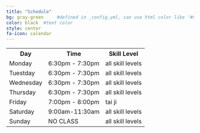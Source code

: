 ```yaml
---
title: "Schedule"
bg: gray-green     #defined in _config.yml, can use html color like '#010101'
color: black  #text color
style: center
fa-icon: calendar
---
```

<div class="container">
    <div class="row">
        <div class="col-md-6 col-md-offset-3">
            <div class="schedule">
                <table>
                    <tr>
                        <th>Day</th><th>Time</th><th>Skill Level</th>
                    </tr>
                    <tr>
                        <td>Monday</td><td>6:30pm - 7:30pm</td><td>all skill levels</td>
                    <tr>
                    <tr class="odd">
                        <td>Tuestday</td><td>6:30pm - 7:30pm</td><td>all skill levels</td>
                    <tr>
                    <tr>
                        <td>Wednesday</td><td>6:30pm - 7:30pm</td><td>all skill levels</td>
                    <tr>
                    <tr>
                        <td>Thursday</td><td>6:30pm - 7:30pm</td><td>all skill levels</td>
                    <tr>
                    <tr>
                        <td>Friday</td><td>7:00pm - 8:00pm</td><td>tai ji</td>
                    <tr>
                    <tr>
                        <td>Saturday</td><td>9:00am-11:30am</td><td>all skill levels</td>
                    <tr>     
                    <tr>
                        <td>Sunday</td><td>NO CLASS</td><td>all skill levels</td>
                    <tr>               
                </table>
            </div>
        </div>
    </div>
</div>
